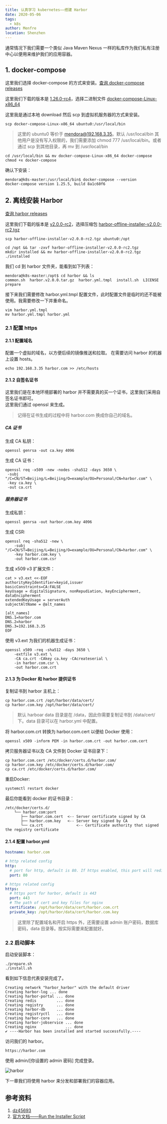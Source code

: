 ```yaml
---
title: 认真学习 kubernetes——搭建 Harbor
date: 2020-05-06
tags: 
  - k8s
author: Menfre
location: Shenzhen
---
```


通常情况下我们需要一个类似 Java Maven Nexus 一样的私库作为我们私有注册中心以便用来维护我们的应用容器。

## 1. docker-compose

这里我们选择 docker-compose 的方式来安装。[查询 docker-compose releases](https://github.com/docker/compose/releases)

这里我们下载的版本是 [1.26.0-rc4](https://github.com/docker/compose/releases/tag/1.26.0-rc4)，选择二进制文件  [docker-compose-Linux-x86_64](https://github.com/docker/compose/releases/download/1.26.0-rc4/docker-compose-Linux-x86_64)

这里我是通过本地 download 然后 scp 到虚拟机服务器的方式来安装。

```shell
scp docker-compose-Linux-x86_64 ubuntu0:/usr/local/bin
```

> 这里的 ubuntu0 等价于 mendora@192.168.3.35。默认 /usr/local/bin 其他用户是没有写入权限的，我们需要添加 chmod 777 /usr/local/bin。或者通过 scp 到其他目录，再 mv 到 /usr/local/bin

```shell
cd /usr/local/bin && mv docker-compose-Linux-x86_64 docker-compose
chmod +x docker-compose
```

确认下安装：

```shell
mendora@k8s-master:/usr/local/bin$ docker-compose --version
docker-compose version 1.25.5, build 8a1c60f6
```

## 2. 离线安装 Harbor

[查询 harbor releases](https://github.com/goharbor/harbor/releases)

这里我们下载的版本是 [v2.0.0-rc2](https://github.com/goharbor/harbor/releases/tag/v2.0.0-rc2)，选择压缩包 [harbor-offline-installer-v2.0.0-rc2.tgz](https://github.com/goharbor/harbor/releases/download/v2.0.0-rc2/harbor-offline-installer-v2.0.0-rc2.tgz)

```shell
scp harbor-offline-installer-v2.0.0-rc2.tgz ubuntu0:/opt
```

```shell
cd /opt && tar -zxvf harbor-offline-installer-v2.0.0-rc2.tgz
mkdir installed && mv harbor-offline-installer-v2.0.0-rc2.tgz ./installed
```

我们 cd 到 harbor 文件夹，能看到如下列表：

```shell
mendora@k8s-master:/opt$ cd harbor && ls
common.sh  harbor.v2.0.0.tar.gz  harbor.yml.tmpl  install.sh  LICENSE  prepare
```

接下来我们需要修改 harbor.yml.tmpl 配置文件，此时配置文件是临时的还不能被使用。我需要修改一下并重命名。

```shell
vim harbor.yml.tmpl
mv harbor.yml.tmpl harbor.yml
```

### 2.1 配置 https

#### 2.1.1 配置域名
配置一个虚拟的域名，以方便后续的镜像推送和拉取。
在需要访问 harbor 的机器上设置 hosts。

```shell
echo 192.168.3.35 harbor.com >> /etc/hosts
```

#### 2.1.2 自签名证书
这里我们是在本地环境部署的 harbor 并不需要真的买一个证书，这里我们采用自签名证书即可。  
这里我们通过 openssl 来生成。

> 记得在证书生成的过程中将 harbor.com 换成你自己的域名。

##### CA 证书

生成 CA 私钥：
```shell
openssl genrsa -out ca.key 4096
```

生成 CA 证书：
```shell
openssl req -x509 -new -nodes -sha512 -days 3650 \
 -subj "/C=CN/ST=Beijing/L=Beijing/O=example/OU=Personal/CN=harbor.com" \
 -key ca.key \
 -out ca.crt
```

##### 服务器证书

生成私钥：
```shell
openssl genrsa -out harbor.com.key 4096
```

生成 CSR:
```shell
openssl req -sha512 -new \
    -subj "/C=CN/ST=Beijing/L=Beijing/O=example/OU=Personal/CN=harbor.com" \
    -key harbor.com.key \
    -out harbor.com.csr
```

生成 x509 v3 扩展文件：
```shell
cat > v3.ext <<-EOF
authorityKeyIdentifier=keyid,issuer
basicConstraints=CA:FALSE
keyUsage = digitalSignature, nonRepudiation, keyEncipherment, dataEncipherment
extendedKeyUsage = serverAuth
subjectAltName = @alt_names

[alt_names]
DNS.1=harbor.com
DNS.2=harbor
DNS.3=192.168.3.35
EOF
```

使用 v3.ext 为我们的机器生成证书：
```shell
openssl x509 -req -sha512 -days 3650 \
    -extfile v3.ext \
    -CA ca.crt -CAkey ca.key -CAcreateserial \
    -in harbor.com.csr \
    -out harbor.com.crt
```

#### 2.1.3 为 Docker 和 harbor 提供证书

复制证书到 harbor 主机上：
```shell
cp harbor.com.crt /opt/harbor/data/cert/
cp harbor.com.key /opt/harbor/data/cert/
```

> 默认 harboar data 目录是在 /data，因此你需要复制证书到 /data/cert/ 下。data 目录可以在 harbor.yml 中配置。

将 harbor.com.crt 转换为 harbor.com.cert 以便给 Docker 使用：

```shell
openssl x509 -inform PEM -in harbor.com.crt -out harbor.com.cert
```

拷贝服务器证书以及 CA 文件到 Docker 证书目录下：

```shell
cp harbor.com.cert /etc/docker/certs.d/harbor.com/
cp harbor.com.key /etc/docker/certs.d/harbor.com/
cp ca.crt /etc/docker/certs.d/harbor.com/
```

重启Docker:

```shell
systemctl restart docker
```

最后你能看到 docker 的证书目录：

```text
/etc/docker/certs.d/
    └── harbor.com:port
       ├── harbor.com.cert  <-- Server certificate signed by CA
       ├── harbor.com.key   <-- Server key signed by CA
       └── ca.crt               <-- Certificate authority that signed the registry certificate
```

#### 2.1.4  配置 harbor.yml

```yaml
hostname: harbor.com

# http related config
http:
  # port for http, default is 80. If https enabled, this port will redirect to https port
  port: 80

# https related config
https:
  # https port for harbor, default is 443
  port: 443
  # The path of cert and key files for nginx
  certificate: /opt/harbor/data/cert/harbor.com.crt
  private_key: /opt/harbor/data/cert/harbor.com.key
```

> 这里除了配置域名和开启 https 外，还需要设置 admin 账户密码，数据库密码，data 目录等。按实际需要来配置就好。

### 2.2 启动脚本

启动安装脚本：

```shell
./prepare.sh
./install.sh
```

看到如下信息代表安装完成了。

```shell
Creating network "harbor_harbor" with the default driver
Creating harbor-log ... done
Creating harbor-portal ... done
Creating redis         ... done
Creating registry      ... done
Creating harbor-db     ... done
Creating registryctl   ... done
Creating harbor-core   ... done
Creating harbor-jobservice ... done
Creating nginx             ... done
✔ ----Harbor has been installed and started successfully.----
```

访问我们的 harbor。

```http
https://harbor.com
```

使用 admin/[你设置的 admin 密码] 完成登录。

![harbor](/image/harbor.png)

下一章我们将使用 harbor 来分发和部署我们的容器应用。

## 参考资料
1. [dz45693](https://www.cnblogs.com/majiang/p/11218792.html)
2. [官方文档——Run the Installer Script](https://goharbor.io/docs/1.10/install-config/run-installer-script/)
